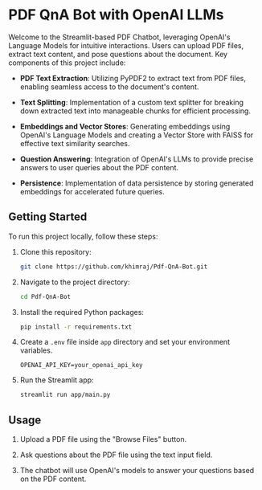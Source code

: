 # PDF QnA Bot with OpenAI LLMs

Welcome to the Streamlit-based PDF Chatbot, leveraging OpenAI's Language Models for intuitive interactions. Users can upload PDF files, extract text content, and pose questions about the document. Key components of this project include:

- **PDF Text Extraction**: Utilizing PyPDF2 to extract text from PDF files, enabling seamless access to the document's content.

- **Text Splitting**: Implementation of a custom text splitter for breaking down extracted text into manageable chunks for efficient processing.

- **Embeddings and Vector Stores**: Generating embeddings using OpenAI's Language Models and creating a Vector Store with FAISS for effective text similarity searches.

- **Question Answering**: Integration of OpenAI's LLMs to provide precise answers to user queries about the PDF content.

- **Persistence**: Implementation of data persistence by storing generated embeddings for accelerated future queries.

## Getting Started

To run this project locally, follow these steps:

1. Clone this repository:

    ```bash
    git clone https://github.com/khimraj/Pdf-QnA-Bot.git
    ```

2. Navigate to the project directory:

    ```bash
    cd Pdf-QnA-Bot
    ```

3. Install the required Python packages:

    ```bash
    pip install -r requirements.txt
    ```

4. Create a `.env` file inside `app` directory and set your environment variables.

    ```plaintext
    OPENAI_API_KEY=your_openai_api_key
    ```

5. Run the Streamlit app:

    ```bash
    streamlit run app/main.py
    ```

## Usage

1. Upload a PDF file using the "Browse Files" button.

2. Ask questions about the PDF file using the text input field.

3. The chatbot will use OpenAI's models to answer your questions based on the PDF content.
